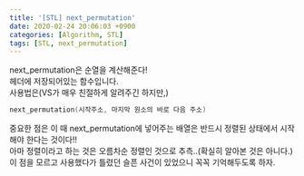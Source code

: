 ```yaml
---
title: '[STL] next_permutation'
date: 2020-02-24 20:06:03 +0900
categories: [Algorithm, STL]
tags: [STL, next_permutation]
---
```


next_permutation은 순열을 계산해준다!<br>
<algorithm> 헤더에 저장되어있는 함수입니다.<br>
사용법은(VS가 매우 친절하게 알려주긴 하지만,)<br>

```c++
next_permutation(시작주소, 마지막 원소의 바로 다음 주소)
```

중요한 점은 이 때 next_permutation에 넣어주는 배열은 반드시 정렬된 상태에서 시작해야 한다는 것이다!!<br>
아마 정렬이라고 하는 것은 오름차순 정렬인 것으로 추측..(확실히 알아본 것은 아니다.)<br>
이 점을 모르고 사용했다가 틀렸던 슬픈 사건이 있었으니 꼭꼭 기억해두도록 하자.